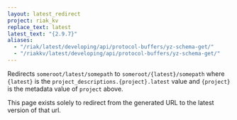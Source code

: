 ```yaml
---
layout: latest_redirect
project: riak_kv
replace_text: latest
latest_text: "{2.9.7}"
aliases:
  - "/riak/latest/developing/api/protocol-buffers/yz-schema-get/"
  - "/riakkv/latest/developing/api/protocol-buffers/yz-schema-get/"
---
```


Redirects `someroot/latest/somepath` to `someroot/{latest}/somepath` 
where `{latest}` is the `project_descriptions.{project}.latest` value
and `{project}` is the metadata value of `project` above.

This page exists solely to redirect from the generated URL to the latest version of
that url.


